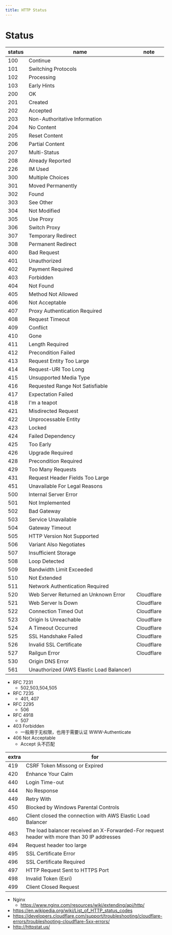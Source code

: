 ```yaml
---
title: HTTP Status
---
```


# Status

| status | name                                     | note       |
| ------ | ---------------------------------------- | ---------- |
| 100    | Continue                                 |
| 101    | Switching Protocols                      |
| 102    | Processing                               |
| 103    | Early Hints                              |
| 200    | OK                                       |
| 201    | Created                                  |
| 202    | Accepted                                 |
| 203    | Non-Authoritative Information            |
| 204    | No Content                               |
| 205    | Reset Content                            |
| 206    | Partial Content                          |
| 207    | Multi-Status                             |
| 208    | Already Reported                         |
| 226    | IM Used                                  |
| 300    | Multiple Choices                         |
| 301    | Moved Permanently                        |
| 302    | Found                                    |
| 303    | See Other                                |
| 304    | Not Modified                             |
| 305    | Use Proxy                                |
| 306    | Switch Proxy                             |
| 307    | Temporary Redirect                       |
| 308    | Permanent Redirect                       |
| 400    | Bad Request                              |
| 401    | Unauthorized                             |
| 402    | Payment Required                         |
| 403    | Forbidden                                |
| 404    | Not Found                                |
| 405    | Method Not Allowed                       |
| 406    | Not Acceptable                           |            |
| 407    | Proxy Authentication Required            |
| 408    | Request Timeout                          |
| 409    | Conflict                                 |
| 410    | Gone                                     |
| 411    | Length Required                          |
| 412    | Precondition Failed                      |
| 413    | Request Entity Too Large                 |
| 414    | Request-URI Too Long                     |
| 415    | Unsupported Media Type                   |
| 416    | Requested Range Not Satisfiable          |
| 417    | Expectation Failed                       |
| 418    | I'm a teapot                             |
| 421    | Misdirected Request                      |
| 422    | Unprocessable Entity                     |
| 423    | Locked                                   |
| 424    | Failed Dependency                        |
| 425    | Too Early                                |
| 426    | Upgrade Required                         |
| 428    | Precondition Required                    |
| 429    | Too Many Requests                        |
| 431    | Request Header Fields Too Large          |
| 451    | Unavailable For Legal Reasons            |
| 500    | Internal Server Error                    |
| 501    | Not Implemented                          |
| 502    | Bad Gateway                              |
| 503    | Service Unavailable                      |
| 504    | Gateway Timeout                          |
| 505    | HTTP Version Not Supported               |
| 506    | Variant Also Negotiates                  |
| 507    | Insufficient Storage                     |
| 508    | Loop Detected                            |
| 509    | Bandwidth Limit Exceeded                 |
| 510    | Not Extended                             |
| 511    | Network Authentication Required          |
| 520    | Web Server Returned an Unknown Error     | Cloudflare |
| 521    | Web Server Is Down                       | Cloudflare |
| 522    | Connection Timed Out                     | Cloudflare |
| 523    | Origin Is Unreachable                    | Cloudflare |
| 524    | A Timeout Occurred                       | Cloudflare |
| 525    | SSL Handshake Failed                     | Cloudflare |
| 526    | Invalid SSL Certificate                  | Cloudflare |
| 527    | Railgun Error                            | Cloudflare |
| 530    | Origin DNS Error                         |
| 561    | Unauthorized (AWS Elastic Load Balancer) |

- RFC 7231
  - 502,503,504,505
- RFC 7235
  - 401, 407
- RFC 2295
  - 506
- RFC 4918
  - 507
- 403 Forbidden
  - 一般用于无权限，也用于需要认证 WWW-Authenticate
- 406 Not Acceptable
  - Accept 头不匹配

| extra | for                                                                                         |
| ----- | ------------------------------------------------------------------------------------------- |
| 419   | CSRF Token Missong or Expired                                                               |
| 420   | Enhance Your Calm                                                                           |
| 440   | Login Time-out                                                                              |
| 444   | No Response                                                                                 |
| 449   | Retry With                                                                                  |
| 450   | Blocked by Windows Parental Controls                                                        |
| 460   | Client closed the connection with AWS Elastic Load Balancer                                 |
| 463   | The load balancer received an X-Forwarded-For request header with more than 30 IP addresses |
| 494   | Request header too large                                                                    |
| 495   | SSL Certificate Error                                                                       |
| 496   | SSL Certificate Required                                                                    |
| 497   | HTTP Request Sent to HTTPS Port                                                             |
| 498   | Invalid Token (Esri)                                                                        |
| 499   | Client Closed Request                                                                       |

- Nginx
  - https://www.nginx.com/resources/wiki/extending/api/http/
- https://en.wikipedia.org/wiki/List_of_HTTP_status_codes
- https://developers.cloudflare.com/support/troubleshooting/cloudflare-errors/troubleshooting-cloudflare-5xx-errors/
- http://httpstat.us/
